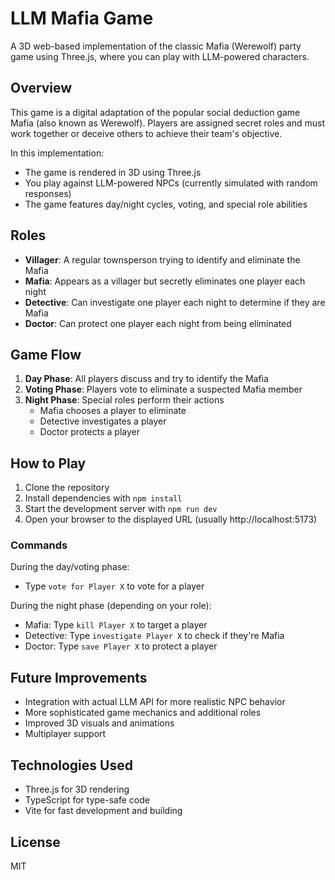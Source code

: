 # LLM Mafia Game

A 3D web-based implementation of the classic Mafia (Werewolf) party game using Three.js, where you can play with LLM-powered characters.

## Overview

This game is a digital adaptation of the popular social deduction game Mafia (also known as Werewolf). Players are assigned secret roles and must work together or deceive others to achieve their team's objective.

In this implementation:

- The game is rendered in 3D using Three.js
- You play against LLM-powered NPCs (currently simulated with random responses)
- The game features day/night cycles, voting, and special role abilities

## Roles

- **Villager**: A regular townsperson trying to identify and eliminate the Mafia
- **Mafia**: Appears as a villager but secretly eliminates one player each night
- **Detective**: Can investigate one player each night to determine if they are Mafia
- **Doctor**: Can protect one player each night from being eliminated

## Game Flow

1. **Day Phase**: All players discuss and try to identify the Mafia
2. **Voting Phase**: Players vote to eliminate a suspected Mafia member
3. **Night Phase**: Special roles perform their actions
   - Mafia chooses a player to eliminate
   - Detective investigates a player
   - Doctor protects a player

## How to Play

1. Clone the repository
2. Install dependencies with `npm install`
3. Start the development server with `npm run dev`
4. Open your browser to the displayed URL (usually http://localhost:5173)

### Commands

During the day/voting phase:

- Type `vote for Player X` to vote for a player

During the night phase (depending on your role):

- Mafia: Type `kill Player X` to target a player
- Detective: Type `investigate Player X` to check if they're Mafia
- Doctor: Type `save Player X` to protect a player

## Future Improvements

- Integration with actual LLM API for more realistic NPC behavior
- More sophisticated game mechanics and additional roles
- Improved 3D visuals and animations
- Multiplayer support

## Technologies Used

- Three.js for 3D rendering
- TypeScript for type-safe code
- Vite for fast development and building

## License

MIT
